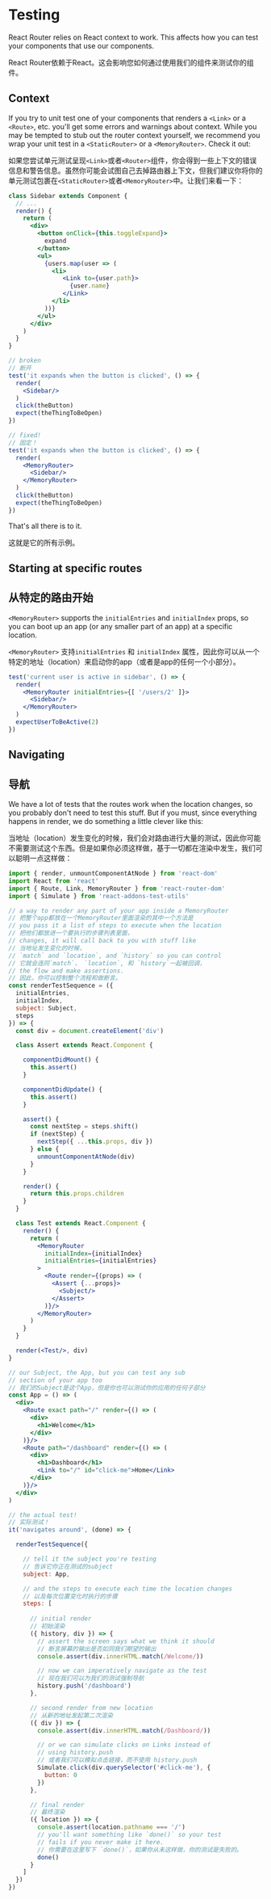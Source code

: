 # Testing

React Router relies on React context to work. This affects how you can
test your components that use our components.

React Router依赖于React。这会影响您如何通过使用我们的组件来测试你的组件。

## Context

If you try to unit test one of your components that renders a `<Link>` or a `<Route>`, etc. you'll get some errors and warnings about context.  While you may be tempted to stub out the router context yourself, we recommend you wrap your unit test in a `<StaticRouter>` or a `<MemoryRouter>`. Check it out:

如果您尝试单元测试呈现`<Link>`或者`<Router>`组件，你会得到一些上下文的错误信息和警告信息。虽然你可能会试图自己去掉路由器上下文，但我们建议你将你的单元测试包裹在`<StaticRouter>`或者`<MemoryRouter>`中。让我们来看一下：

```jsx
class Sidebar extends Component {
  // ...
  render() {
    return (
      <div>
        <button onClick={this.toggleExpand}>
          expand
        </button>
        <ul>
          {users.map(user => (
            <li>
               <Link to={user.path}>
                 {user.name}
               </Link>
            </li>
          ))}
        </ul>
      </div>
    )
  }
}

// broken
// 断开
test('it expands when the button is clicked', () => {
  render(
    <Sidebar/>
  )
  click(theButton)
  expect(theThingToBeOpen)
})

// fixed!
// 固定！
test('it expands when the button is clicked', () => {
  render(
    <MemoryRouter>
      <Sidebar/>
    </MemoryRouter>
  )
  click(theButton)
  expect(theThingToBeOpen)
})
```

That's all there is to it.

这就是它的所有示例。

## Starting at specific routes

## 从特定的路由开始

`<MemoryRouter>` supports the `initialEntries` and `initialIndex` props,
so you can boot up an app (or any smaller part of an app) at a specific
location.

`<MemoryRouter>` 支持`initialEntries` 和 `initialIndex` 属性，因此你可以从一个特定的地址（location）来启动你的app（或者是app的任何一个小部分）。

```jsx
test('current user is active in sidebar', () => {
  render(
    <MemoryRouter initialEntries={[ '/users/2' ]}>
      <Sidebar/>
    </MemoryRouter>
  )
  expectUserToBeActive(2)
})
```

## Navigating

## 导航

We have a lot of tests that the routes work when the location changes, so you probably don't need to test this stuff. But if you must, since everything happens in render, we do something a little clever like this:

当地址（location）发生变化的时候，我们会对路由进行大量的测试，因此你可能不需要测试这个东西。但是如果你必须这样做，基于一切都在渲染中发生，我们可以聪明一点这样做：

```jsx
import { render, unmountComponentAtNode } from 'react-dom'
import React from 'react'
import { Route, Link, MemoryRouter } from 'react-router-dom'
import { Simulate } from 'react-addons-test-utils'

// a way to render any part of your app inside a MemoryRouter
// 把整个app都放在一个MemoryRouter里面渲染的其中一个方法是
// you pass it a list of steps to execute when the location
// 把他们都放进一个要执行的步骤列表里面，
// changes, it will call back to you with stuff like
// 当地址发生变化的时候，
// `match` and `location`, and `history` so you can control
// 它就会连同`match`， `location`, 和 `history`一起被回调，
// the flow and make assertions.
// 因此，你可以控制整个流程和做断言。
const renderTestSequence = ({
  initialEntries,
  initialIndex,
  subject: Subject,
  steps
}) => {
  const div = document.createElement('div')

  class Assert extends React.Component {

    componentDidMount() {
      this.assert()
    }

    componentDidUpdate() {
      this.assert()
    }

    assert() {
      const nextStep = steps.shift()
      if (nextStep) {
        nextStep({ ...this.props, div })
      } else {
        unmountComponentAtNode(div)
      }
    }

    render() {
      return this.props.children
    }
  }

  class Test extends React.Component {
    render() {
      return (
        <MemoryRouter
          initialIndex={initialIndex}
          initialEntries={initialEntries}
        >
          <Route render={(props) => (
            <Assert {...props}>
              <Subject/>
            </Assert>
          )}/>
        </MemoryRouter>
      )
    }
  }

  render(<Test/>, div)
}

// our Subject, the App, but you can test any sub
// section of your app too
// 我们的Subject是这个App，但是你也可以测试你的应用的任何子部分
const App = () => (
  <div>
    <Route exact path="/" render={() => (
      <div>
        <h1>Welcome</h1>
      </div>
    )}/>
    <Route path="/dashboard" render={() => (
      <div>
        <h1>Dashboard</h1>
        <Link to="/" id="click-me">Home</Link>
      </div>
    )}/>
  </div>
)

// the actual test!
// 实际测试！
it('navigates around', (done) => {

  renderTestSequence({

    // tell it the subject you're testing
    // 告诉它你正在测试的subject
    subject: App,

    // and the steps to execute each time the location changes
    // 以及每次位置变化时执行的步骤
    steps: [
      
      // initial render
      // 初始渲染
      ({ history, div }) => {
        // assert the screen says what we think it should
        // 断言屏幕的输出是否如同我们期望的输出
        console.assert(div.innerHTML.match(/Welcome/))

        // now we can imperatively navigate as the test
        // 现在我们可以为我们的测试强制导航
        history.push('/dashboard')
      },

      // second render from new location
      // 从新的地址发起第二次渲染
      ({ div }) => {
        console.assert(div.innerHTML.match(/Dashboard/))

        // or we can simulate clicks on Links instead of
        // using history.push
        // 或者我们可以模拟点击链接，而不使用 history.push
        Simulate.click(div.querySelector('#click-me'), {
          button: 0
        })
      },

      // final render
      // 最终渲染
      ({ location }) => {
        console.assert(location.pathname === '/')
        // you'll want something like `done()` so your test
        // fails if you never make it here.
        // 你需要在这里写下 `done()`，如果你从未这样做，你的测试是失败的。
        done()
      }
    ]
  })
})
```
